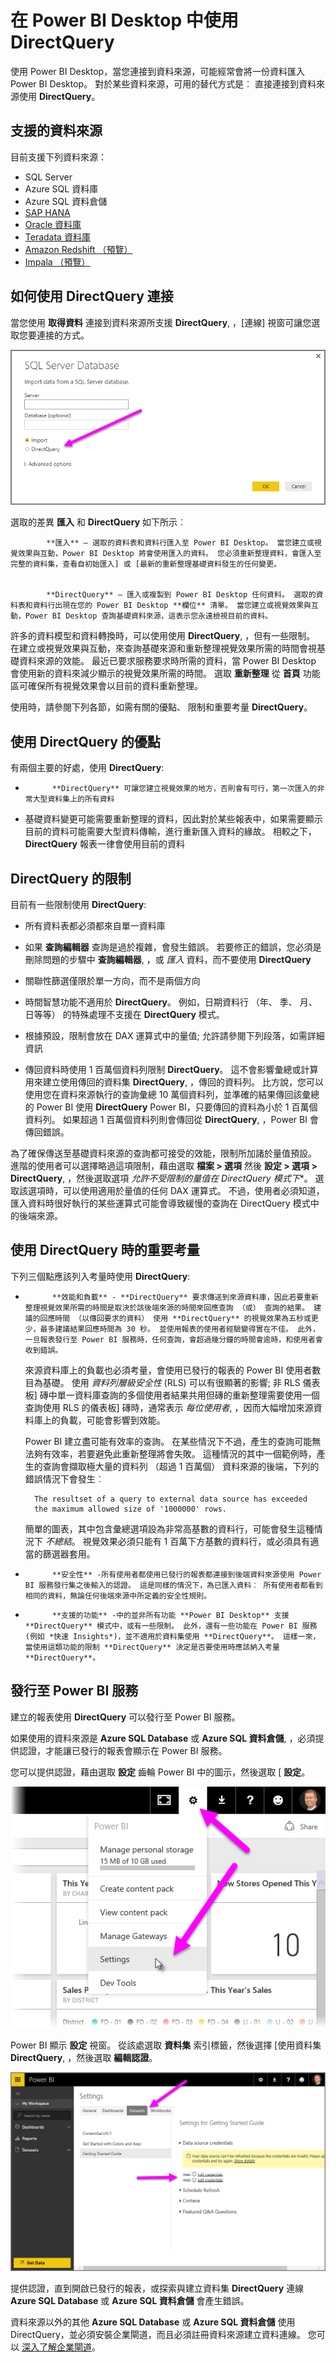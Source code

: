<properties
   pageTitle="在 Power BI Desktop 中使用 DirectQuery"
   description="在 Power BI Desktop 中使用 DirectQuery"
   services="powerbi"
   documentationCenter=""
   authors="davidiseminger"
   manager="mblythe"
   backup=""
   editor=""
   tags=""
   qualityFocus="no"
   qualityDate=""/>

<tags
   ms.service="powerbi"
   ms.devlang="NA"
   ms.topic="article"
   ms.tgt_pltfrm="NA"
   ms.workload="powerbi"
   ms.date="09/29/2016"
   ms.author="davidi"/>

# 在 Power BI Desktop 中使用 DirectQuery  

使用 Power BI Desktop，當您連接到資料來源，可能經常會將一份資料匯入 Power BI Desktop。 對於某些資料來源，可用的替代方式是︰ 直接連接到資料來源使用 **DirectQuery**。

## 支援的資料來源  
目前支援下列資料來源：  

-   SQL Server
-   Azure SQL 資料庫
-   Azure SQL 資料倉儲
-   [SAP HANA](powerbi-desktop-sap-hana.md)
-   [Oracle 資料庫](powerbi-desktop-directquery-for-oracle-teradata.md)
-   [Teradata 資料庫](powerbi-desktop-directquery-for-oracle-teradata.md)
-   [Amazon Redshift （預覽）](powerbi-desktop-connect-redshift.md)
-   [Impala （預覽）](powerbi-desktop-connect-impala.md)

## 如何使用 DirectQuery 連接  
當您使用 **取得資料** 連接到資料來源所支援 **DirectQuery**, ，[連線] 視窗可讓您選取您要連接的方式。  

![](media/powerbi-dekstop-use-directquery/DirectQuery_2a.png)

選取的差異 **匯入** 和 **DirectQuery** 如下所示︰


            **匯入** – 選取的資料表和資料行匯入至 Power BI Desktop。 當您建立或視覺效果與互動，Power BI Desktop 將會使用匯入的資料。 您必須重新整理資料，會匯入至完整的資料集，查看自初始匯入] 或 [最新的重新整理基礎資料發生的任何變更。


            **DirectQuery** – 匯入或複製到 Power BI Desktop 任何資料。 選取的資料表和資料行出現在您的 Power BI Desktop **欄位** 清單。 當您建立或視覺效果與互動，Power BI Desktop 查詢基礎資料來源，這表示您永遠檢視目前的資料。

許多的資料模型和資料轉換時，可以使用使用 **DirectQuery**, ，但有一些限制。 在建立或視覺效果與互動，來查詢基礎來源和重新整理視覺效果所需的時間會視基礎資料來源的效能。 最近已要求服務要求時所需的資料，當 Power BI Desktop 會使用新的資料來減少顯示的視覺效果所需的時間。 選取 **重新整理** 從 **首頁** 功能區可確保所有視覺效果會以目前的資料重新整理。

使用時，請參閱下列各節，如需有關的優點、 限制和重要考量 **DirectQuery**。

## 使用 DirectQuery 的優點  
有兩個主要的好處，使用 **DirectQuery**:


-   
            **DirectQuery** 可讓您建立視覺效果的地方，否則會有可行，第一次匯入的非常大型資料集上的所有資料

-   基礎資料變更可能需要重新整理的資料，因此對於某些報表中，如果需要顯示目前的資料可能需要大型資料傳輸，進行重新匯入資料的緣故。 相較之下， **DirectQuery** 報表一律會使用目前的資料


## DirectQuery 的限制
目前有一些限制使用 **DirectQuery**:


-   所有資料表都必須都來自單一資料庫

-   如果 **查詢編輯器** 查詢是過於複雜，會發生錯誤。 若要修正的錯誤，您必須是刪除問題的步驟中 **查詢編輯器**, ，或 *匯入* 資料，而不要使用 **DirectQuery**

-   關聯性篩選僅限於單一方向，而不是兩個方向

-   時間智慧功能不適用於 **DirectQuery**。 例如，日期資料行 （年、 季、 月、 日等等） 的特殊處理不支援在 **DirectQuery** 模式。

-   根據預設，限制會放在 DAX 運算式中的量值; 允許請參閱下列段落，如需詳細資訊

-   傳回資料時使用 1 百萬個資料列限制 **DirectQuery**。 這不會影響彙總或計算用來建立使用傳回的資料集 **DirectQuery**, ，傳回的資料列。 比方說，您可以使用您在資料來源執行的查詢彙總 10 萬個資料列，並準確的結果傳回該彙總的 Power BI 使用 **DirectQuery** Power BI，只要傳回的資料為小於 1 百萬個資料列。 如果超過 1 百萬個資料列則會傳回從 **DirectQuery**, ，Power BI 會傳回錯誤。

為了確保傳送至基礎資料來源的查詢都可接受的效能，限制所加諸於量值預設。 進階的使用者可以選擇略過這項限制，藉由選取 **檔案 > 選項** 然後 **設定 > 選項 > DirectQuery**, ，然後選取選項 *允許不受限制的量值在 DirectQuery 模式下**。 選取該選項時，可以使用適用於量值的任何 DAX 運算式。 不過，使用者必須知道，匯入資料時很好執行的某些運算式可能會導致緩慢的查詢在 DirectQuery 模式中的後端來源。

## 使用 DirectQuery 時的重要考量

下列三個點應該列入考量時使用 **DirectQuery**:

-   
            **效能和負載** - **DirectQuery** 要求傳送到來源資料庫，因此若要重新整理視覺效果所需的時間是取決於該後端來源的時間來回應查詢 （或） 查詢的結果。 建議的回應時間 （以傳回要求的資料） 使用 **DirectQuery** 的視覺效果為五秒或更少，最多建議結果回應時間為 30 秒。 並使用報表的使用者經驗變得實在不佳。 此外，一旦報表發行至 Power BI 服務時，任何查詢，會超過幾分鐘的時間會逾時，和使用者會收到錯誤。

    來源資料庫上的負載也必須考量，會使用已發行的報表的 Power BI 使用者數目為基礎。 使用 *資料列層級安全性* (RLS) 可以有很顯著的影響; 非 RLS 儀表板] 磚中單一資料庫查詢的多個使用者結果共用但磚的重新整理需要使用一個查詢使用 RLS 的儀表板] 磚時，通常表示 *每位使用者*, ，因而大幅增加來源資料庫上的負載，可能會影響到效能。

    Power BI 建立盡可能有效率的查詢。 在某些情況下不過，產生的查詢可能無法夠有效率，若要避免此重新整理將會失敗。 這種情況的其中一個範例時，產生的查詢會擷取極大量的資料列 （超過 1 百萬個） 資料來源的後端，下列的錯誤情況下會發生︰

        The resultset of a query to external data source has exceeded
        the maximum allowed size of '1000000' rows.

    簡單的圖表，其中包含彙總選項設為非常高基數的資料行，可能會發生這種情況下 *不總結*。 視覺效果必須只能有 1 百萬下方基數的資料行，或必須具有適當的篩選器套用。

-   
            **安全性** -所有使用者都使用已發行的報表都連接到後端資料來源使用 Power BI 服務發行集之後輸入的認證。 這是同樣的情況下，為已匯入資料︰ 所有使用者都看到相同的資料，無論任何後端來源中所定義的安全性規則。

-   
            **支援的功能** -中的並非所有功能 **Power BI Desktop** 支援 **DirectQuery** 模式中，或有一些限制。 此外，還有一些功能在 Power BI 服務 (例如 *快速 Insights*)，並不適用於資料集使用 **DirectQuery**。 這樣一來，當使用這類功能的限制 **DirectQuery** 決定是否要使用時應該納入考量 **DirectQuery**。   


## 發行至 Power BI 服務
建立的報表使用 **DirectQuery** 可以發行至 Power BI 服務。

如果使用的資料來源是 **Azure SQL Database** 或 **Azure SQL 資料倉儲**, ，必須提供認證，才能讓已發行的報表會顯示在 Power BI 服務。

您可以提供認證，藉由選取 **設定** 齒輪 Power BI 中的圖示，然後選取 [ **設定**。

![](media/powerbi-dekstop-use-directquery/DirectQuery_3.png)

Power BI 顯示 **設定** 視窗。 從該處選取 **資料集** 索引標籤，然後選擇 [使用資料集 **DirectQuery**, ，然後選取 **編輯認證**。

![](media/powerbi-dekstop-use-directquery/DirectQuery_4.png)

提供認證，直到開啟已發行的報表，或探索與建立資料集 **DirectQuery** 連線 **Azure SQL Database** 或 **Azure SQL 資料倉儲** 會產生錯誤。

資料來源以外的其他 **Azure SQL Database** 或 **Azure SQL 資料倉儲** 使用 DirectQuery，並必須安裝企業閘道，而且必須註冊資料來源建立資料連線。 您可以 [深入了解企業閘道](http://go.microsoft.com/fwlink/p/?LinkID=627094)。
